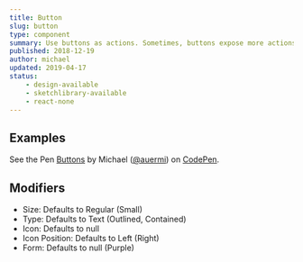 ```yaml
---
title: Button
slug: button
type: component
summary: Use buttons as actions. Sometimes, buttons expose more actions in cases like the action menu, which must be exposed by clicking somewhere.
published: 2018-12-19
author: michael
updated: 2019-04-17
status:
    - design-available
    - sketchlibrary-available
    - react-none
---
```


##  Examples
<p data-height="960" data-theme-id="light" data-slug-hash="NBoxdL" data-default-tab="result" data-user="auermi" data-pen-title="Pizza Buttons" class="codepen">See the Pen <a href="https://codepen.io/auermi/pen/NBoxdL/">Buttons</a> by Michael (<a href="https://codepen.io/auermi">@auermi</a>) on <a href="https://codepen.io">CodePen</a>.</p>
<script async src="https://static.codepen.io/assets/embed/ei.js"></script>

## Modifiers
* Size: Defaults to Regular (Small)
* Type: Defaults to Text (Outlined, Contained)
* Icon: Defaults to null
* Icon Position: Defaults to Left (Right)
* Form: Defaults to null (Purple)